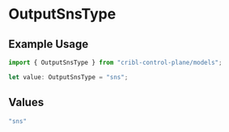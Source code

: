 # OutputSnsType

## Example Usage

```typescript
import { OutputSnsType } from "cribl-control-plane/models";

let value: OutputSnsType = "sns";
```

## Values

```typescript
"sns"
```